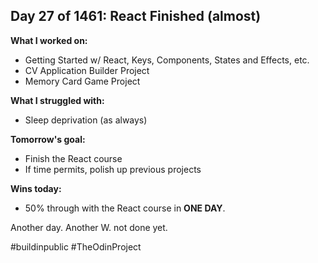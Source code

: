 ## Day 27 of 1461: React Finished (almost)

**What I worked on:**
- Getting Started w/ React, Keys, Components, States and Effects, etc.
- CV Application Builder Project
- Memory Card Game Project

**What I struggled with:**
- Sleep deprivation (as always)

**Tomorrow's goal:**
- Finish the React course
- If time permits, polish up previous projects

**Wins today:**
- 50% through with the React course in **ONE DAY**.

Another day. Another W. not done yet.

#buildinpublic #TheOdinProject
